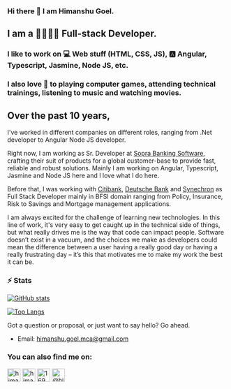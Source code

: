 ### Hi there 👋 I am Himanshu Goel.

## I am a 👔👨🏻‍💻 Full-stack Developer.

### I like to work on 💻 Web stuff (HTML, CSS, JS), 🅰️ Angular, Typescript, Jasmine, Node JS, etc.

### I also love 🤗 to playing computer games, attending technical trainings, listening to music and watching movies.

## Over the past 10 years,

I've worked in different companies on different roles, ranging from .Net developer to Angular Node JS developer.

Right now, I am working as Sr. Developer at [Sopra Banking Software](https://www.soprabanking.com/), crafting their suit of products for a global customer-base to provide fast, reliable and robust solutions. Mainly I am working on Angular, Typescript, Jasmine and Node JS here and I love what I do here.

Before that, I was working with [Citibank](https://www.citigroup.com/citi/), [Deutsche Bank](https://www.deutschebank.co.in/) and [Synechron](https://www.synechron.com/) as Full Stack Developer mainly in BFSI domain ranging from Policy, Insurance, Risk to Savings and Mortgage management applications.

I am always excited for the challenge of learning new technologies. In this line of work, it's very easy to get caught up in the technical side of things, but what really drives me is the way that code can impact people. Software doesn’t exist in a vacuum, and the choices we make as developers could mean the difference between a user having a really good day or having a really frustrating day – it’s this that motivates me to make my work the best it can be.

### :zap: Stats

[![GitHub stats](https://github-readme-stats.vercel.app/api?username=HimanshuGoel)](https://github.com/HimanshuGoel/github-readme-stats)

[![Top Langs](https://github-readme-stats.vercel.app/api/top-langs/?username=HimanshuGoel)](https://github.com/HimanshuGoel/github-readme-stats)

Got a question or proposal, or just want to say hello? Go ahead.

- Email: [himanshu.goel.mca@gmail.com](mailto:himanshu.goel.mca@gmail.com)

### You can also find me on:
<p align="left">
<a href="https://www.linkedin.com/in/himanshu-goel-mca/" target="blank"><img align="center" src="https://cdn.jsdelivr.net/npm/simple-icons@3.0.1/icons/linkedin.svg" alt="himanshu-goel-mca" height="30" width="30" /></a>
<a href="https://twitter.com/himanshugoelmca" target="blank"><img align="center" src="https://cdn.jsdelivr.net/npm/simple-icons@3.0.1/icons/twitter.svg" alt="himanshugoelmca" height="30" width="30" /></a>
<a href="https://stackoverflow.com/users/1696786/himanshu?tab=profile" target="blank"><img align="center" src="https://cdn.jsdelivr.net/npm/simple-icons@3.0.1/icons/stackoverflow.svg" alt="1696786/himanshu?tab=profile" height="30" width="30" /></a>
<a href="https://medium.com/@himanshu.goel.mca/" target="blank"><img align="center" src="https://cdn.jsdelivr.net/npm/simple-icons@3.0.1/icons/medium.svg" alt="@himanshu.goel.mca" height="30" width="30" /></a>
</p>
